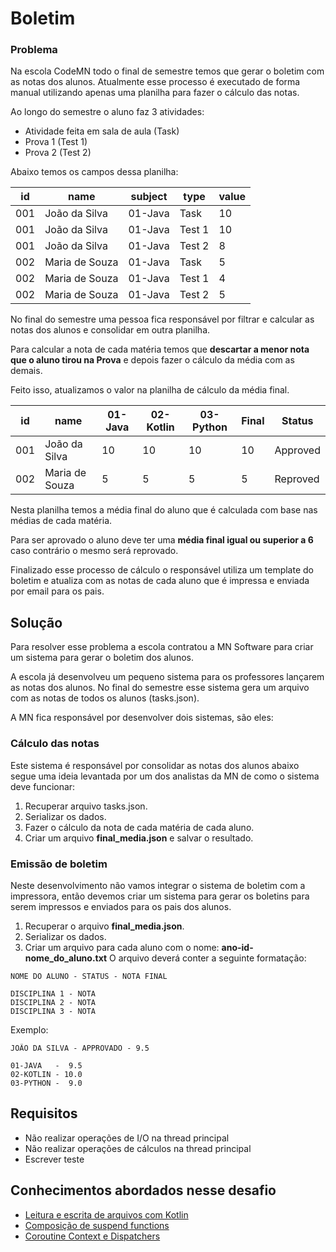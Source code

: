 # Boletim

### Problema

Na escola CodeMN todo o final de semestre temos que gerar o boletim com as notas dos alunos. Atualmente esse processo é 
executado de forma manual utilizando apenas uma planilha para fazer o cálculo das notas.

Ao longo do semestre o aluno faz 3 atividades:

- Atividade feita em sala de aula (Task)
- Prova 1 (Test 1)
- Prova 2 (Test 2)

Abaixo temos os campos dessa planilha:

| id  	| name          	| subject 	| type   	| value 	|
|-----	|---------------	|---------	|--------	|-------	|
| 001 	| João da Silva 	| 01-Java 	| Task   	| 10    	|
| 001 	| João da Silva 	| 01-Java 	| Test 1 	| 10    	|
| 001 	| João da Silva 	| 01-Java 	| Test 2 	| 8     	|
| 002 	| Maria de Souza 	| 01-Java 	| Task   	| 5     	|
| 002 	| Maria de Souza 	| 01-Java 	| Test 1 	| 4     	|
| 002 	| Maria de Souza 	| 01-Java 	| Test 2 	| 5     	|


No final do semestre uma pessoa fica responsável por filtrar e calcular as notas dos alunos e consolidar em outra planilha.

Para calcular a nota de cada matéria temos que **descartar a menor nota que o aluno tirou na Prova** e depois fazer o cálculo da média com as demais. 

Feito isso, atualizamos o valor na planilha de cálculo  da média final.

| id  	| name          	| 01-Java 	| 02-Kotlin | 03-Python | Final     | Status |
|-----	|---------------	|---------	|--------	|-------	|-------    |------- |
| 001 	| João da Silva 	| 10     	| 10    	| 10    	|10         |Approved|
| 002 	| Maria de Souza 	| 5     	| 5     	| 5     	|5          |Reproved|


Nesta planilha temos a média final do aluno que é calculada com base nas médias de cada matéria. 

Para ser aprovado o aluno deve ter uma **média final igual ou superior a 6** caso contrário o mesmo será reprovado. 

Finalizado esse processo de cálculo o responsável utiliza um template do boletim e atualiza com as notas de cada aluno que é impressa e enviada por email para os pais.

## Solução

Para resolver esse problema a escola contratou a MN Software para criar um sistema para gerar o boletim dos alunos.

A escola já desenvolveu um pequeno sistema para os professores lançarem as notas dos alunos. No final do semestre esse sistema gera um arquivo com as notas de todos os alunos (tasks.json).

A MN fica responsável por desenvolver dois sistemas, são eles:

### Cálculo das notas

Este sistema é responsável por consolidar as notas dos alunos abaixo segue uma ideia levantada por um dos analistas da MN de como o sistema deve funcionar:

1. Recuperar arquivo tasks.json.
2. Serializar os dados.
3. Fazer o cálculo da nota de cada matéria de cada aluno.
4. Criar um arquivo **final_media.json** e salvar o resultado.

### Emissão de boletim

Neste desenvolvimento não vamos integrar o sistema de boletim com a impressora, então devemos criar um sistema para gerar os boletins para serem impressos e enviados para os pais dos alunos.
1. Recuperar o arquivo **final_media.json**.
2. Serializar os dados.
3. Criar um arquivo para cada aluno com o nome: **ano-id-nome_do_aluno.txt**
O arquivo deverá conter a seguinte formatação:
```
NOME DO ALUNO - STATUS - NOTA FINAL

DISCIPLINA 1 - NOTA
DISCIPLINA 2 - NOTA
DISCIPLINA 3 - NOTA
```
Exemplo:
```
JOÃO DA SILVA - APPROVADO - 9.5

01-JAVA   -  9.5
02-KOTLIN - 10.0
03-PYTHON -  9.0
```

## Requisitos
- Não realizar operações de I/O na thread principal
- Não realizar operações de cálculos na thread principal
- Escrever teste

## Conhecimentos abordados nesse desafio
- [Leitura e escrita de arquivos com Kotlin](https://khan.github.io/kotlin-for-python-developers/#file-io)
- [Composição de suspend functions](https://kotlinlang.org/docs/reference/coroutines/composing-suspending-functions.html)
- [Coroutine Context e Dispatchers](https://kotlinlang.org/docs/reference/coroutines/coroutine-context-and-dispatchers.html)